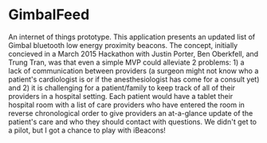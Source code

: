 # GimbalFeed
An internet of things prototype.
This application presents an updated list of Gimbal bluetooth low energy proximity beacons. The concept, initially concieved in a March 2015 Hackathon with Justin Porter, Ben Oberkfell, and Trung Tran, was that even a simple MVP could alleviate 2 problems: 1) a lack of communication between providers (a surgeon might not know who a patient's cardiologist is or if the anesthesiologist has come for a consult yet) and 2) it is challenging for a patient/family to keep track of all of their providers in a hospital setting. Each patient would have a tablet their hospital room with a list of care providers who have entered the room in reverse chronological order to give providers an at-a-glance update of the patient's care and who they should contact with questions.
We didn't get to a pilot, but I got a chance to play with iBeacons!

